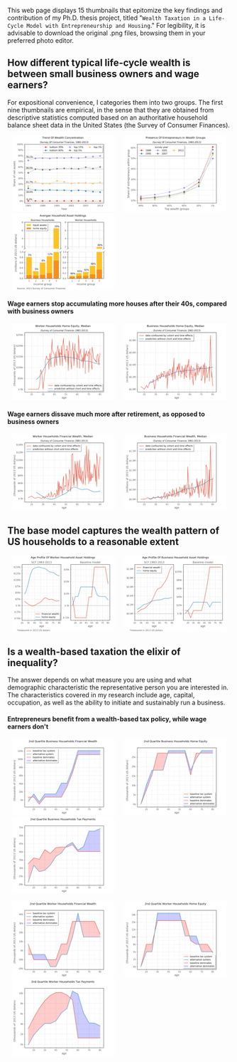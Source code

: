 This web page displays 15  thumbnails that epitomize the key findings and contribution of my Ph.D. thesis project, titled "`Wealth Taxation in a Life-Cycle Model with Entrepreneurship and Housing`." For legibility, it is advisable to download the original .png files, browsing them in your preferred photo editor.

## How different typical life-cycle wealth is between small business owners and wage earners? 

For expositional convenience, I categories them into two groups. The first nine thumbnails are empirical, in the sense that they are obtained from descriptive statistics computed based on an authoritative household balance sheet data in the United States (the Survey of Consumer Finances).

<p align="left">
  <img src="/Graphs/Trends_of_wealth_concentration.png" width="230" hspace="10" />
  <img src="/Graphs/Trends_of_share_of_entrepreneurs.png" width="230" hspace="10"/> 
  <img src="/Graphs/income_group_ent8wok.png" width="230" hspace="10"/>
</p>

#### Wage earners stop accumulating more houses after their 40s, compared with business owners

<p align="left">
  <img src="/Graphs/dhouses_2qt_wok.png" width="230" hspace="10"/>    
  <img src="/Graphs/dhouses_2qt_ent.png" width="230" hspace="10" />
</p>

#### Wage earners dissave much more after retirement, as opposed to business owners

<p align="left">    
  <img src="/Graphs/dnonhouses_2qt_wok.png" width="230" hspace="10"/> 
  <img src="/Graphs/dnonhouses_2qt_ent.png" width="230" hspace="10"/>
</p>

## The base model captures the wealth pattern of US households to a reasonable extent

<p align="left">
  <img src="/Graphs/wok_Q2_ModelvData.png" width="230" hspace="10" />
  <img src="/Graphs/ent_Q2_ModelvData.png" width="230" hspace="10"/> 
</p>


## Is a wealth-based taxation the elixir of inequality?

The answer depends on what measure you are using and what demographic characteristic the representative person you are interested in. The characteristics covered in my research include age, capital, occupation, as well as the ability to initiate and sustainably run a business.

#### Entrepreneurs benefit from a wealth-based tax policy, while wage earners don't

<p float="left">
  <img src="/Graphs/ent_ast_Q2_sys_compare.png" width="230" hspace="10" />
  <img src="/Graphs/ent_hom_Q2_sys_compare.png" width="230" hspace="10"/> 
  <img src="/Graphs/ent_ttx_Q2_sys_compare.png" width="230" hspace="10"/>
</p>

<p float="left">
  <img src="/Graphs/wok_ast_Q2_sys_compare.png" width="230" hspace="10" />
  <img src="/Graphs/wok_hom_Q2_sys_compare.png" width="230" hspace="10"/> 
  <img src="/Graphs/wok_ttx_Q2_sys_compare.png" width="230" hspace="10"/>
</p>

